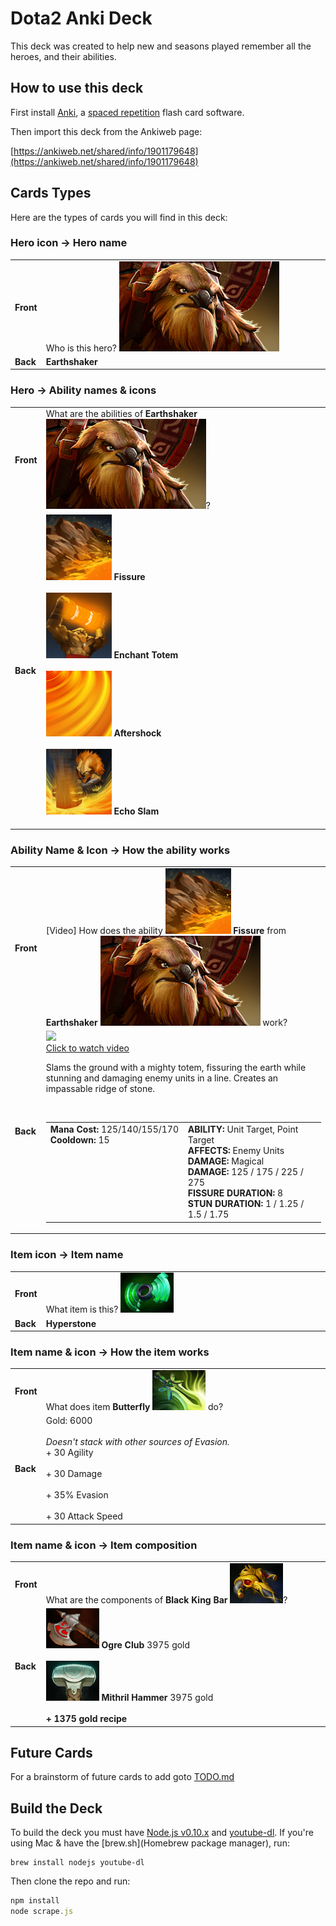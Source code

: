 # Dota2 Anki Deck

This deck was created to help new and seasons played remember all the heroes, and their abilities.

## How to use this deck

First install [Anki](http://ankisrs.net/), a [spaced repetition](http://en.wikipedia.org/wiki/Spaced_repetition) flash card software.

Then import this deck from the Ankiweb page:

[https://ankiweb.net/shared/info/1901179648](https://ankiweb.net/shared/info/1901179648)

## Cards Types

Here are the types of cards you will find in this deck:

### Hero icon &rarr; Hero name

<table class="noteprev">
<tbody><tr>
<td><b>Front</b></td>
<td width="100%%">Who is this hero? <img src="example/Earthshaker.png" /></td>
</tr>
<tr>
<td><b>Back</b></td>
<td width="100%%"><b>Earthshaker</b></td>
</tr>
</tbody></table>

### Hero &rarr; Ability names &amp; icons

<table class="noteprev">
<tbody><tr>
<td><b>Front</b></td>
<td width="100%%">What are the abilities of <b>Earthshaker <img src="example/Earthshaker.png" /></b>?</tr>
<tr>
<td><b>Back</b></td>
<td width="100%%"><img src="example/Earthshaker_ability_1.png" /> <b>Fissure</b><br /><br /><img src="example/Earthshaker_ability_2.png" /> <b>Enchant Totem</b><br /><br /><img src="example/Earthshaker_ability_3.png" /> <b>Aftershock</b><br /><br /><img src="example/Earthshaker_ability_4.png" /> <b>Echo Slam</b><br /><br /></td>
</tr>
</tbody></table>

### Ability Name &amp; Icon &rarr; How the ability works

<table class="noteprev">
<tbody><tr>
<td><b>Front</b></td>
<td width="100%%">[Video] How does the ability <img src="example/Earthshaker_ability_1.png" /> <b>Fissure</b> from <b>Earthshaker <img src="example/Earthshaker.png" /></b> work?</tr>
<tr>
<td><b>Back</b></td>
<td width="100%%"><a href="http://www.youtube.com/watch?v=vTbNwc5Tqwc" alt="Video of Fissure from Earthshaker"><img src="http://img.youtube.com/vi/vTbNwc5Tqwc/mqdefault.jpg" /><br>Click to watch video</a><br><p>Slams the ground with a mighty totem, fissuring the earth while stunning and damaging enemy units in a line.  Creates an impassable ridge of stone.</p><br /><table><tbody><tr valign="top" align="left"><td width="50%"><b>Mana Cost:</b> 125/140/155/170<br /><b>Cooldown:</b> 15<br /></td><td><b>ABILITY:</b> Unit Target, Point Target<br /><b>AFFECTS:</b> Enemy Units<br /><b>DAMAGE:</b> Magical<br /><b>DAMAGE:</b> 125 / 175 / 225 / 275<br /><b>FISSURE DURATION:</b> 8<br /><b>STUN DURATION:</b> 1 / 1.25 / 1.5 / 1.75<br /></td></tr></tbody></table></td>
</tr>
</tbody></table>


### Item icon &rarr; Item name

<table class="noteprev">
<tbody><tr>
<td><b>Front</b></td>
<td width="100%%">What item is this? <img src="example/hyperstone_lg.png" /></tr>
<tr>
<td><b>Back</b></td>
<td width="100%%"><b>Hyperstone</b></td></tr></tbody></table></td>
</tr>
</tbody></table>

### Item name &amp; icon &rarr; How the item works

<table class="noteprev">
<tbody><tr>
<td><b>Front</b></td>
<td width="100%%">What does item <b>Butterfly <img src="example/butterfly_lg.png" /></b> do?</tr>
<tr>
<td><b>Back</b></td>
<td width="100%%">Gold: 6000<br /><br /><i>Doesn't stack with other sources of Evasion.</i><br />+ <span class="attribVal">30</span> <span class="attribValText">Agility</span><br /><br />+ <span class="attribVal">30</span> <span class="attribValText">Damage</span><br /><br />+ <span class="attribVal">35%</span> <span class="attribValText">Evasion</span><br /><br />+ <span class="attribVal">30</span> <span class="attribValText">Attack Speed</span></td></tr></tbody></table></td>
</tr>
</tbody></table>

### Item name &amp; icon &rarr; Item composition

<table class="noteprev">
<tbody><tr>
<td><b>Front</b></td>
<td width="100%%">What are the components of <b>Black King Bar <img src="example/black_king_bar_lg.png" /></b>?</tr>
<tr>
<td><b>Back</b></td>
<td width="100%%"><img src="example/ogre_axe_lg.png" /> <b>Ogre Club</b> 3975 gold<br /><br /><img src="example/mithril_hammer_lg.png" /> <b>Mithril Hammer</b> 3975 gold<br /><br /><b>+ 1375 gold recipe</b></td></tr></tbody></table></td>
</tr>
</tbody></table>

## Future Cards

For a brainstorm of future cards to add goto [TODO.md](TODO.md)

## Build the Deck

To build the deck you must have [Node.js v0.10.x](http://nodejs.org/) and [youtube-dl](http://rg3.github.io/youtube-dl/).  If you're using Mac &amp; have the [brew.sh](Homebrew package manager), run:

```
brew install nodejs youtube-dl
```

Then clone the repo and run:

```javascript
npm install
node scrape.js
```